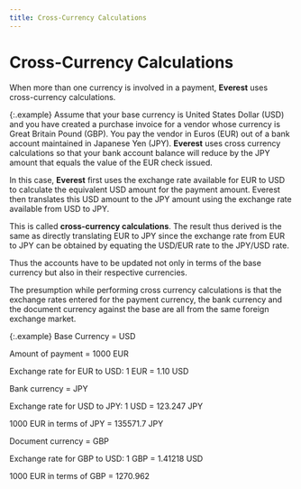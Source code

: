 ```yaml
---
title: Cross-Currency Calculations
---
```


# Cross-Currency Calculations


When more than one currency is involved in a payment, **Everest**  uses cross-currency calculations.


{:.example}
Assume that your base currency is United States Dollar (USD) and you  have created a purchase invoice for a vendor whose currency is Great Britain  Pound (GBP). You pay the vendor in Euros (EUR) out of a bank account maintained  in Japanese Yen (JPY). **Everest**  uses cross currency calculations so that your bank account balance will  reduce by the JPY amount that equals the value of the EUR check issued.


In this case, **Everest** first  uses the exchange rate available for EUR to USD to calculate the equivalent  USD amount for the payment amount. Everest then translates this USD amount  to the JPY amount using the exchange rate available from USD to JPY.


This is called **cross-currency calculations**.  The result thus derived is the same as directly translating EUR to JPY  since the exchange rate from EUR to JPY can be obtained by equating the  USD/EUR rate to the JPY/USD rate.


Thus the accounts have to be updated not only in terms of the base currency  but also in their respective currencies.


The presumption while performing cross currency calculations is that  the exchange rates entered for the payment currency, the bank currency  and the document currency against the base are all from the same foreign  exchange market.


{:.example}
Base Currency = USD


Amount of payment = 1000 EUR


Exchange rate for EUR to USD: 1 EUR = 1.10 USD


Bank currency = JPY


Exchange rate for USD to JPY: 1 USD = 123.247 JPY


1000 EUR in terms of JPY = 135571.7 JPY


Document currency = GBP


Exchange rate for GBP to USD: 1 GBP = 1.41218 USD


1000 EUR in terms of GBP = 1270.962
